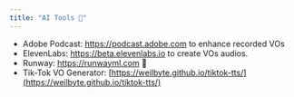 ```yaml
---
title: "AI Tools 🤖"
---
```

- Adobe Podcast: https://podcast.adobe.com to enhance recorded VOs
- ElevenLabs: https://beta.elevenlabs.io to create VOs audios.
- Runway: https://runwayml.com 🤯
- Tik-Tok VO Generator: [https://weilbyte.github.io/tiktok-tts/](https://weilbyte.github.io/tiktok-tts/)